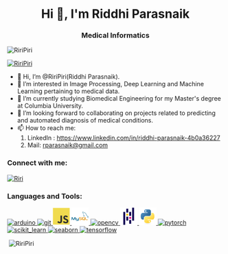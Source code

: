 <!---- 👋 Hi, I’m @RiriPiri(Riddhi Parasnaik).
- 👀 I’m interested in Image Processing, Deep Learning and Machine Learning pertaining to medical data.
- 🌱 I’m currently studying Biomedical Engineering for my Bachelor's degree.
- 💞️ I’m looking forward to collaborating on projects related to predicting and automated diagnosis of medical conditions.
- 📫 How to reach me:
  1. LinkedIn : https://www.linkedin.com/in/riddhi-parasnaik-4b0a36227
  2. Mail: riddhiparasnaik@gmail.com--->

<!---
RiriPiri/RiriPiri is a ✨ special ✨ repository because its `README.md` (this file) appears on your GitHub profile.
You can click the Preview link to take a look at your changes.
--->

<h1 align="center">Hi 👋, I'm Riddhi Parasnaik</h1>
<h3 align="center">Medical Informatics</h3>

<p align="left"> <img src="https://komarev.com/ghpvc/?username=RiriPiri&label=Profile%20views&color=0e75b6&style=flat" alt="RiriPiri" /> </p>

<p align="left"> <a href="https://github.com/ryo-ma/github-profile-trophy"><img src="https://github-profile-trophy.vercel.app/?username=RiriPiri&theme=algolia" alt="RiriPiri" /></a> </p>

<!--https://github-profile-trophy.vercel.app/?username=ryo-ma&theme=algolia-->

- 👋 Hi, I’m @RiriPiri(Riddhi Parasnaik).
- 👀 I’m interested in Image Processing, Deep Learning and Machine Learning pertaining to medical data.
- 🌱 I’m currently studying Biomedical Engineering for my Master's degree at Columbia University.
- 💞️ I’m looking forward to collaborating on projects related to predicting and automated diagnosis of medical conditions.
- 📫 How to reach me:
  1. LinkedIn : https://www.linkedin.com/in/riddhi-parasnaik-4b0a36227
  2. Mail: rparasnaik@gmail.com

<h3 align="left">Connect with me:</h3>
<p align="left">
<a href="https://www.linkedin.com/in/riddhi-parasnaik-4b0a36227" target="blank"><img align="center" src="https://raw.githubusercontent.com/rahuldkjain/github-profile-readme-generator/master/src/images/icons/Social/linked-in-alt.svg" alt="Riri" height="30" width="40" /></a>


<h3 align="left">Languages and Tools:</h3>
<p align="left"> 
  <a href="https://www.arduino.cc/" target="_blank" rel="noreferrer"> <img src="https://cdn.worldvectorlogo.com/logos/arduino-1.svg" alt="arduino" width="40" height="40"/> </a> <a href="https://www.w3schools.com/cpp/" target="_blank" rel="noreferrer"> </a> 
  <a href="https://git-scm.com/" target="_blank" rel="noreferrer"> <img src="https://www.vectorlogo.zone/logos/git-scm/git-scm-icon.svg" alt="git" width="40" height="40"/> </a>  
  <a href="https://developer.mozilla.org/en-US/docs/Web/JavaScript" target="_blank" rel="noreferrer"> <img src="https://raw.githubusercontent.com/devicons/devicon/master/icons/javascript/javascript-original.svg" alt="javascript" width="40" height="40"/> </a> 
  <a href="https://www.mysql.com/" target="_blank" rel="noreferrer"> <img src="https://raw.githubusercontent.com/devicons/devicon/master/icons/mysql/mysql-original-wordmark.svg" alt="mysql" width="40" height="40"/> </a> 
  <a href="https://opencv.org/" target="_blank" rel="noreferrer"> <img src="https://www.vectorlogo.zone/logos/opencv/opencv-icon.svg" alt="opencv" width="40" height="40"/> </a> 
  <a href="https://pandas.pydata.org/" target="_blank" rel="noreferrer"> <img src="https://raw.githubusercontent.com/devicons/devicon/2ae2a900d2f041da66e950e4d48052658d850630/icons/pandas/pandas-original.svg" alt="pandas" width="40" height="40"/> </a> 
  <a href="https://www.python.org" target="_blank" rel="noreferrer"> <img src="https://raw.githubusercontent.com/devicons/devicon/master/icons/python/python-original.svg" alt="python" width="40" height="40"/> </a> 
  <a href="https://pytorch.org/" target="_blank" rel="noreferrer"> <img src="https://www.vectorlogo.zone/logos/pytorch/pytorch-icon.svg" alt="pytorch" width="40" height="40"/> </a> 
  <a href="https://scikit-learn.org/" target="_blank" rel="noreferrer"> <img src="https://upload.wikimedia.org/wikipedia/commons/0/05/Scikit_learn_logo_small.svg" alt="scikit_learn" width="40" height="40"/> </a> 
  <a href="https://seaborn.pydata.org/" target="_blank" rel="noreferrer"> <img src="https://seaborn.pydata.org/_images/logo-mark-lightbg.svg" alt="seaborn" width="40" height="40"/> </a> 
  <a href="https://www.tensorflow.org" target="_blank" rel="noreferrer"> <img src="https://www.vectorlogo.zone/logos/tensorflow/tensorflow-icon.svg" alt="tensorflow" width="40" height="40"/> </a> 
  </p>

<p>&nbsp;<img align="center" src="https://github-readme-stats.vercel.app/api?username=RiriPiri&show_icons=true&locale=en" alt="RiriPiri" /></p>
